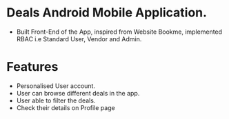 # Deals Android Mobile Application.
- Built Front-End of the App, inspired from Website Bookme, implemented RBAC i.e Standard User, Vendor and Admin.
# Features
- Personalised User account.
- User can browse different deals in the app.
- User able to filter the deals.
- Check their details on Profile page
